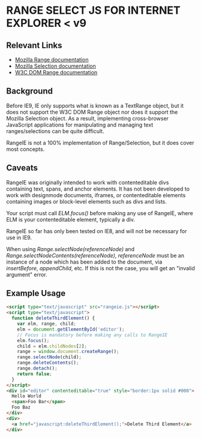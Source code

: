 # RANGE SELECT JS FOR INTERNET EXPLORER < v9


## Relevant Links

* [Mozilla Range documentation](https://developer.mozilla.org/en/DOM/range)
* [Mozilla Selection documentation](https://developer.mozilla.org/en/DOM/Selection)
* [W3C DOM Range documentation](http://www.w3.org/TR/DOM-Level-2-Traversal-Range/ranges.html)


## Background

Before IE9, IE only supports what is known as a TextRange object, but it
does not support the W3C DOM Range object nor does it support the Mozilla
Selection object. As a result, implementing cross-browser JavaScript
applications for manipulating and managing text ranges/selections can be
quite difficult.

RangeIE is not a 100% implementation of Range/Selection, but it does cover
most concepts.


## Caveats

RangeIE was originally intended to work with contenteditable divs
containing text, spans, and anchor elements. It has not been developed
to work with designmode documents, iframes, or contenteditable elements
containing images or block-level elements such as divs and lists.

Your script must call *ELM.focus()* before making any use of
RangeIE, where ELM is your contenteditable element, typically a div.

RangeIE so far has only been tested on IE8, and will not be necessary
for use in IE9.

When using *Range.selectNode(referenceNode)* and
*Range.selectNodeContents(referenceNode)*, *referenceNode* must be an instance
of a node which has been added to the document, via *insertBefore*,
*appendChild*, etc. If this is not the case, you will get an "invalid argument"
error.


## Example Usage


```html
<script type="text/javascript" src="rangeie.js"></script>
<script type="text/javascript">
  function deleteThirdElement() {
    var elm, range, child;
    elm = document.getElementById('editor');
    // Focus is mandatory before making any calls to RangeIE
    elm.focus();
    child = elm.childNodes[2];
    range = window.document.createRange();
    range.selectNode(child);
    range.deleteContents();
    range.detach();
    return false;
  }
</script>
<div id="editor" contenteditable="true" style="border:1px solid #000">
  Hello World
  <span>Foo Bar</span>
  Foo Baz
</div>
<div>
  <a href="javascript:deleteThirdElement();">Delete Third Element</a>
</div>
```


